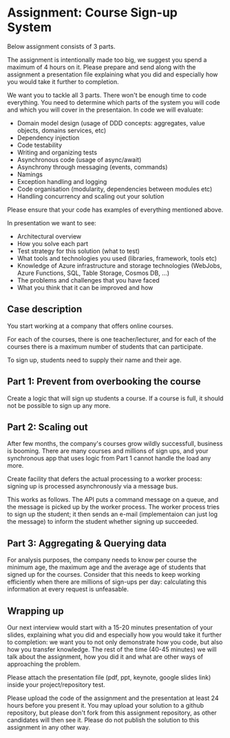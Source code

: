 # Assignment: Course Sign-up System

Below assignment consists of 3 parts.

The assignment is intentionally made too big, we suggest you spend a maximum of 4 hours on it. Please prepare and send along with the assignment a presentation file explaining what you did and especially how you would take it further to completion.

We want you to tackle all 3 parts. There won't be enough time to code everything. You need to determine which parts of the system you will code and which you will cover in the presentaion. 
In code we will evaluate:

- Domain model design (usage of DDD concepts: aggregates, value objects, domains services, etc)
- Dependency injection
- Code testability
- Writing and organizing tests
- Asynchronous code (usage of async/await)
- Asynchrony through messaging (events, commands)
- Namings
- Exception handling and logging
- Code organisation (modularity, dependencies between modules etc)
- Handling concurrency and scaling out your solution

Please ensure that your code has examples of everything mentioned above.

In presentation we want to see:

- Architectural overview
- How you solve each part
- Test strategy for this solution (what to test)
- What tools and technologies you used (libraries, framework, tools etc)
- Knowledge of Azure infrastructure and storage technologies (WebJobs, Azure Functions, SQL, Table Storage, Cosmos DB, ...)
- The problems and challenges that you have faced
- What you think that it can be improved and how


## Case description

You start working at a company that offers online courses.

For each of the courses, there is one teacher/lecturer, and for each of the courses
there is a maximum number of students that can participate. 

To sign up, students need to supply their name and their age.

## Part 1: Prevent from overbooking the course

Create a logic that will sign up students a course. 
If a course is full, it should not be possible to sign up any more.

## Part 2: Scaling out

After few months, the company's courses grow wildly successfull, business is 
booming. There are many courses and millions of sign ups, and your synchronous 
app that uses logic from Part 1 cannot handle the load any more.

Create facility that defers the actual processing to a 
worker process: signing up is processed asynchronously via a message bus.

This works as follows. The API puts a command message on a queue, and the 
message is picked up by the worker process. The worker process tries to sign 
up the student; it then sends an e-mail (implementaion can just log the message) to inform the student whether signing 
up succeeded.

## Part 3: Aggregating & Querying data

For analysis purposes, the company needs to know per course the minimum age, the
maximum age and the average age of students that signed up for the courses.
Consider that this needs to keep working efficiently when there are millions 
of sign-ups per day: calculating this information at every request is unfeasable.

## Wrapping up

Our next interview would start with a 15-20 minutes presentation of your slides, explaining what you did and especially how you would take it further to completion: we want you to not only demonstrate how you code, but also how you transfer knowledge. The rest of the time (40-45 minutes) we will talk about the assignment, how you did it and what are other ways of approaching the problem.

Please attach the presentation file (pdf, ppt, keynote, google slides link) inside your project/repository test.

Please upload the code of the assignment and the presentation at least 24 hours before you present it. You may upload your solution to a github repository, but please don't fork from this assignment repository, as other candidates will then see it. Please do not publish the solution to this assignment in any other way.
